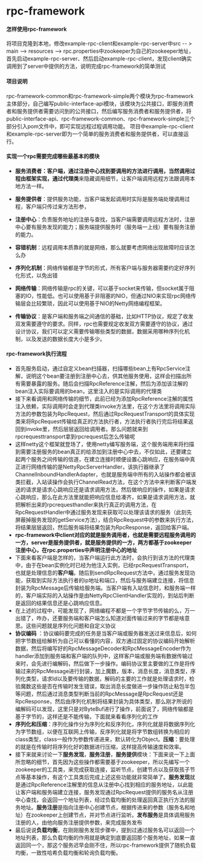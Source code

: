 # rpc-framework

#### 怎样使用rpc-framework
将项目克隆到本地，修改example-rpc-client和example-rpc-server中src -- > main --> resources --> rpc.properties中zookeeper为自己的zookeeper地址，首先启动example-rpc-server、然后启动example-rpc-client，发现client确实调用到了server中提供的方法，说明完成rpc-framework的简单测试
#### 项目说明
rpc-framework-common和rpc-framework-simple两个模块为rpc-framework主体部分，自己编写public-interface-api模块，该模块为公共接口，即服务消费者和服务提供者需要访问到的公共接口，然后编写服务消费者和服务提供者，将public-interface-api、rpc-framework-common、rpc-framework-simple三个部分引入pom文件中，即可实现远程过程调用功能。
项目中example-rpc-client和example-rpc-server即为一个简单的服务消费者和服务提供者，可以直接运行。

#### 实现一个rpc需要完成哪些最基本的模块
+ **服务消费者：**客户端，通过注册中心找到要调用的方法进行调用，当然调用过程由框架实现，通过**代理类**来隐藏调用细节，让客户端调用远程方法跟调用本地方法一样。

+ **服务提供者**：提供服务功能，当客户端发起调用时实际是服务端处理调用过程，客户端只传过来方法形参，

+ **注册中心**：负责服务地址的注册与查找，当客户端需要调用远程方法时，注册中心要有服务发现的能力；服务端提供服务时（服务端一上线）要有服务注册的能力。

+ **容错机制**：远程调用本质靠的就是网络，那么就要考虑网络出现故障时应该怎么办

+ **序列化机制**：网络传输都是字节的形式，所有客户端与服务器需要约定好序列化形式，以免出错

+ **网络传输**：网络传输是rpc的关键，可以基于socket来传输，但socket属于阻塞的IO，性能低。也可以使用基于非阻塞的NIO，但通过NIO来实现rpc网络传输层会比较繁琐，因此可以使用基于NIO的Netty网络编程框架。

+ **传输协议**：是客户端和服务端之间通信的基础，比如HTTP协议，规定了收发双发需要遵守的要求。同样，rpc也需要规定收发双方需要遵守的协议，通过设计协议，我们可以定义需要传输哪些类型的数据，数据采用哪种序列化机制，以及发送的数据长度大小是多少。

#### rpc-framework执行流程
+ 首先服务启动，通过自定义bean扫描器，扫描哪些bean上有RpcService注解，说明这个bean要注册到注册中心去，供其他服务使用，这样会扫描出所有需要暴露的服务。随后会扫描RpcReference注解，然后为添加该注解的bean注入实际要调用的bean，这里注入的是实际调用的代理类
+ 接下来看调用和网络传输的细节，此前已经为添加RpcReference注解的属性注入依赖，实际调用时会走到代理类invoke方法里，在这个方法里将调用实际方法的参数包装为RpcRequest，然后通过RpcRequestTransport的具体实现类来将RpcRequest传输给真正的方法执行者，方法执行者执行完后将结果返回到invoke里，然后层层返回给调用者。那么问题就来到rpcrequesttransport拿到rpcrequest后怎么传输呢
+ 这样netty这个框架就登场了，使用netty编写服务端，这个服务端用来将扫描到需要注册服务的bean真正的给添加到注册中心中去，不仅如此，还要建立起两个服务之间传输的信道，在建立连接时顺便设置心跳响应，在服务端中真正进行网络传输的是NettyRpcServerHandler，该执行器继承了ChannelInboundHandlerAdapter，也就是服务端中所有的入站操作都会被该类拦截，入站读操作会执行ChannelRead方法，在这个方法中来判断客户端发送的请求是请求心跳响应还是请求调用方法，然后做响应的操作，如果是请求心跳响应，那么在此方法里就能把响应信息给凑齐，如果是请求调用方法，就把解析出来的rpcrequesthandler来执行真正的调用方法，在RpcRequestHandler中通过服务发现来获取可以处理该请求的服务（此刻先屏蔽掉服务发现的getService方法），结合RpcRequest中的参数来执行方法，将结果层层返回，然后服务端将结果包装为RpcResponse，返回给客户端。
+ **rpc-framework中client对应的就是服务调用者，也就是需要远程服务调用的一方，server是服务提供者，就是服务提供的一方，两方都基于zookeeper注册中心，在rpc.properties中声明注册中心的地址**
+ 下面来看客户端是怎样的，当客户端运行此方法时，会执行到该方法的代理类中，由于在bean实例化时已经为他注入实例，已经rpcRequestTransport，也就是处理信息的**客户端**，随后到sendRpcRequest方法中，通过服务发现功能，获取到实际方法执行者的ip地址和端口，然后与服务端建立连接，将信息封装为RpcMessage后传输给服务端。当客户端有入站信息时，和服务端一样的，客户端实际的入站操作是由NettyRpcClientHandler实现的，到站后判断是返回的结果信息还是心跳响应信息。
+ 在上述的过程中，可能发现了，网络编程不都是一个字节字节传输的么，万一出错了，咋办，还要服务端和客户端怎么知道对面传输过来的字节都是啥意思。这些问题就是序列化问题和自定义协议
+ **协议编码** ：协议编码要完成的任务是当客户端或服务器发送过来信息后，如何把字节数组给解析为自己可以看懂的内容，双方通过固定的协议编码开始解析数据，然后将编写好的RpcMessageDecoder和RpcMessageEncoder作为handler添加到服务端和客户端的队列中，这样客户端或服务端有数据传输过来时，会先进行编解码，然后做下一步操作。编码协议里主要做的工作是将传输过来的RpcMessage进行封装，加上魔数，版本，消息长度，消息类型，序列化类型，请求Id以及要传输的数据，解码的主要的工作就是处理请求时，检验魔数这些是否在传输时发生错误，取出消息长度做进一步操作防止粘包半包等问题，然后通过消息类型判断当前的RpcMessage是RpcRequest还是RpcResponse，然后由序列化机制将结果封装为具体类型，那么刚才所说的编解码可以发现，这里只是对ByteBuf进行了操作，前面说了，网络传输都是基于字节的，这样还是不能传输，下面就来看看序列化的工作
+ **序列化和压缩**：序列化操作分为序列化和反序列化，序列化就是将数据序列化为字节数组，以便在互联网上传输，反序列化就是将字节数组转换为相应的class类型，class一般作为参数传递进来，默认转化为Object。**压缩**：要处理的就是在传输时将序列化好的数据进行压缩，这样提高传输速度和效率。
+ 接下来就来讨论一下**服务发现**，**服务注册**，**服务提供**模块：下面来说一下上面所忽略的细节，首先因为这些操作都需要基于zookeeper，所以先编写一个zookeeper的工具类，来完成获取连接，监听节点，创建节点以及获取孩子节点等基本操作，有这个工具类后完成上述这些功能就非常简单了。**服务发现**就是通过RpcReference注解里的信息从注册中心找到相应的服务地址，以此能让客户端和服务端建立连接，服务发现通过RpcRequest提供的服务名从注册中心查找，会返回一个地址列表，经过负载均衡的处理返回真正执行方法的服务地址。**服务注册**是指向注册中心创建节点，根据传进来的参数（服务名和地址）在zookeeper上创建节点，并对节点进行监听。**发布服务**是具体调用服务注册的人，由他向服务注册提供参数，来完成服务发布
+ 最后说说**负载均衡**，在刚刚服务发现步骤中，提到过通过服务名可以返回一个地址列表，那么负载均衡的作用就是确定到底要返回那个服务地址，如果一直返回同一个，那这个服务迟早会刚不住，所以rpc-framework提供了随机负载均衡，一致性哈希负载均衡和轮询负载均衡。
